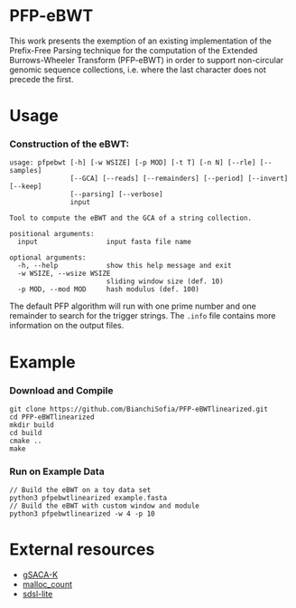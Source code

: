 # PFP-eBWT
This work presents the exemption of an existing implementation of the Prefix-Free Parsing technique for the computation of the Extended Burrows-Wheeler Transform (PFP-eBWT) in order to support non-circular genomic sequence collections, i.e. where the last character does not precede the first.

# Usage

### Construction of the eBWT:
```
usage: pfpebwt [-h] [-w WSIZE] [-p MOD] [-t T] [-n N] [--rle] [--samples]
               [--GCA] [--reads] [--remainders] [--period] [--invert] [--keep]
               [--parsing] [--verbose]
               input

Tool to compute the eBWT and the GCA of a string collection.

positional arguments:
  input                 input fasta file name

optional arguments:
  -h, --help            show this help message and exit
  -w WSIZE, --wsize WSIZE
                        sliding window size (def. 10)
  -p MOD, --mod MOD     hash modulus (def. 100)
```
The default PFP algorithm will run with one prime number and one remainder to search for the trigger strings. 
The `.info` file contains more information on the output files.

# Example
### Download and Compile

```console
git clone https://github.com/BianchiSofia/PFP-eBWTlinearized.git
cd PFP-eBWTlinearized
mkdir build
cd build
cmake ..
make
```

### Run on Example Data

```console
// Build the eBWT on a toy data set
python3 pfpebwtlinearized example.fasta 
// Build the eBWT with custom window and module
python3 pfpebwtlinearized -w 4 -p 10
```
# External resources

* [gSACA-K](https://github.com/felipelouza/gsa-is.git)
* [malloc_count](https://github.com/bingmann/malloc_count)
* [sdsl-lite](https://github.com/simongog/sdsl-lite)
